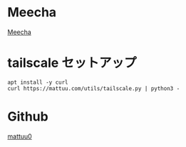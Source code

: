 # Meecha
[Meecha](/meecha/)

# tailscale セットアップ
```
apt install -y curl
curl https://mattuu.com/utils/tailscale.py | python3 -
```
# Github
[mattuu0](https://github.com/mattuu0)
